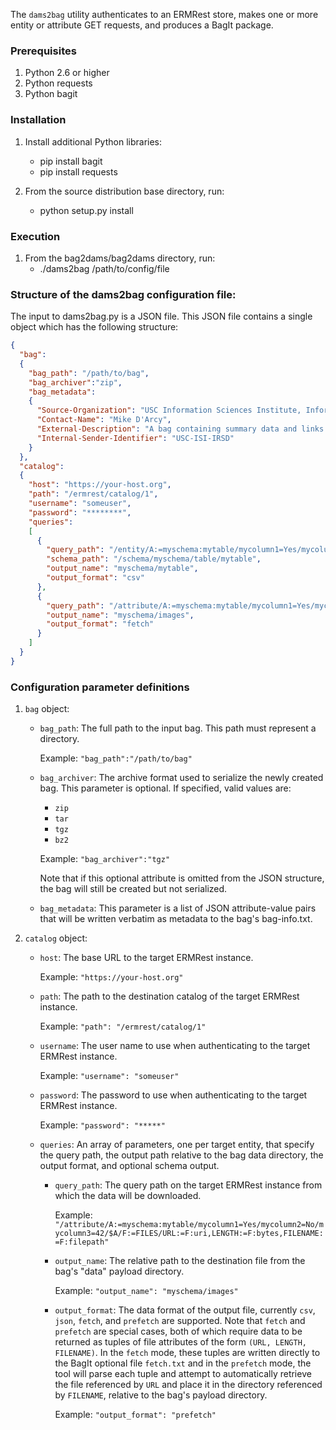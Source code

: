 The `dams2bag` utility authenticates to an ERMRest store, makes one or more entity or attribute GET requests, and produces a BagIt package.


### Prerequisites
1. Python 2.6 or higher
2. Python requests
3. Python bagit

### Installation
1. Install additional Python libraries:
    * pip install bagit
    * pip install requests

2. From the source distribution base directory, run:
    * python setup.py install

### Execution
1. From the bag2dams/bag2dams directory, run:
    * ./dams2bag /path/to/config/file

### Structure of the dams2bag configuration file:
The input to dams2bag.py is a JSON file. This JSON file contains a single object which has the following structure:
```json
{
  "bag":
  {
    "bag_path": "/path/to/bag",
    "bag_archiver":"zip",
    "bag_metadata":
    {
      "Source-Organization": "USC Information Sciences Institute, Informatics Systems Research Division",
      "Contact-Name": "Mike D'Arcy",
      "External-Description": "A bag containing summary data and links to images (via fetch.txt) matching a set of filter criteria",
      "Internal-Sender-Identifier": "USC-ISI-IRSD"
    }
  },
  "catalog":
  {
    "host": "https://your-host.org",
    "path": "/ermrest/catalog/1",
    "username": "someuser",
    "password": "********",
    "queries":
    [
      {
        "query_path": "/entity/A:=myschema:mytable/mycolumn1=Yes/mycolumn2=No/mycolumn3=42/$A@sort(mycolumn1)",
        "schema_path": "/schema/myschema/table/mytable",
        "output_name": "myschema/mytable",
        "output_format": "csv"
      },
      {
        "query_path": "/attribute/A:=myschema:mytable/mycolumn1=Yes/mycolumn2=No/mycolumn3=42/$A/F:=FILES/URL:=F:uri,LENGTH:=F:bytes,FILENAME:=F:filepath",
        "output_name": "myschema/images",
        "output_format": "fetch"
      }
    ]
  }
}
```
### Configuration parameter definitions
1. `bag` object:
    *   `bag_path`: The full path to the input bag. This path must represent a directory.

        Example: ```"bag_path":"/path/to/bag"```

    *   `bag_archiver`: The archive format used to serialize the newly created bag. This parameter is optional.  If specified, valid values are:
        * `zip`
        * `tar`
        * `tgz`
        * `bz2`

        Example: ```"bag_archiver":"tgz"```

        Note that if this optional attribute is omitted from the JSON structure, the bag will still be created but not serialized.

    *   `bag_metadata`: This parameter is a list of JSON attribute-value pairs that will be written verbatim as metadata to the bag's bag-info.txt.

2. `catalog` object:
    *   `host`: The base URL to the target ERMRest instance.

        Example: ```"https://your-host.org"```

    *   `path`: The path to the destination catalog of the target ERMRest instance.

        Example: ```"path": "/ermrest/catalog/1"```

    *   `username`: The user name to use when authenticating to the target ERMRest instance.

        Example: ```"username": "someuser"```

    *   `password`: The password to use when authenticating to the target ERMRest instance.

        Example: ```"password": "*****"```

    *   `queries`: An array of parameters, one per target entity, that specify the query path, the output path relative to the bag data directory, the output format, and optional schema output.

        *   `query_path`: The query path on the target ERMRest instance from which the data will be downloaded.

            Example: ```"/attribute/A:=myschema:mytable/mycolumn1=Yes/mycolumn2=No/mycolumn3=42/$A/F:=FILES/URL:=F:uri,LENGTH:=F:bytes,FILENAME:=F:filepath"```

        *   `output_name`: The relative path to the destination file from the bag's "data" payload directory.

            Example: ```"output_name": "myschema/images"```

        *   `output_format`: The data format of the output file, currently `csv`, `json`, `fetch`, and `prefetch` are supported.  Note that `fetch` and `prefetch` are special cases, both of which require data to be returned as tuples of file attributes of the form ```(URL, LENGTH, FILENAME)```.  In the `fetch` mode, these tuples are written directly to the BagIt optional file `fetch.txt` and in the `prefetch` mode, the tool will parse each tuple and attempt to automatically retrieve the file referenced by `URL` and place it in the directory referenced by `FILENAME`, relative to the bag's payload directory.

            Example: ```"output_format": "prefetch"```



